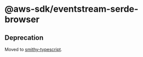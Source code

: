 # @aws-sdk/eventstream-serde-browser

## Deprecation

Moved to [smithy-typescript](https://github.com/awslabs/smithy-typescript/tree/main/packages).